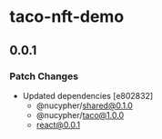 # taco-nft-demo

## 0.0.1

### Patch Changes

- Updated dependencies [e802832]
  - @nucypher/shared@0.1.0
  - @nucypher/taco@1.0.0
  - react@0.0.1
